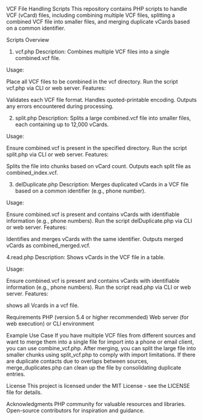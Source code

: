 VCF File Handling Scripts
This repository contains PHP scripts to handle VCF (vCard) files, including combining multiple VCF files, splitting a combined VCF file into smaller files, and merging duplicate vCards based on a common identifier.

Scripts Overview
1. vcf.php
Description: Combines multiple VCF files into a single combined.vcf file.

Usage:

Place all VCF files to be combined in the vcf directory.
Run the script vcf.php via CLI or web server.
Features:

Validates each VCF file format.
Handles quoted-printable encoding.
Outputs any errors encountered during processing.

2. split.php
Description: Splits a large combined.vcf file into smaller files, each containing up to 12,000 vCards.

Usage:

Ensure combined.vcf is present in the specified directory.
Run the script split.php via CLI or web server.
Features:

Splits the file into chunks based on vCard count.
Outputs each split file as combined_index.vcf.

3. delDuplicate.php
Description: Merges duplicated vCards in a VCF file based on a common identifier (e.g., phone number).

Usage:

Ensure combined.vcf is present and contains vCards with identifiable information (e.g., phone numbers).
Run the script delDuplicate.php via CLI or web server.
Features:

Identifies and merges vCards with the same identifier.
Outputs merged vCards as combined_merged.vcf.

4.read.php
Description: Shows vCards in the VCF file in a table.

Usage:

Ensure combined.vcf is present and contains vCards with identifiable information (e.g., phone numbers).
Run the script read.php via CLI or web server.
Features:

shows all Vcards in a vcf file.

Requirements
PHP (version 5.4 or higher recommended)
Web server (for web execution) or CLI environment

Example Use Case
If you have multiple VCF files from different sources and want to merge them into a single file for import into a phone or email client, you can use combine_vcf.php. After merging, you can split the large file into smaller chunks using split_vcf.php to comply with import limitations. If there are duplicate contacts due to overlaps between sources, merge_duplicates.php can clean up the file by consolidating duplicate entries.

License
This project is licensed under the MIT License - see the LICENSE file for details.

Acknowledgments
PHP community for valuable resources and libraries.
Open-source contributors for inspiration and guidance.
